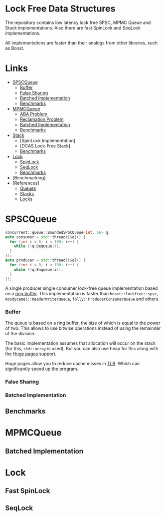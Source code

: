 # Lock Free Data Structures
The repository contains low latency lock free SPSC, MPMC Queue and Stack implementations. Also there are fast SpinLock and SeqLock implementations.

All implementations are faster than their analogs from other libraries, such as Boost.

# Links
+ [SPSCQueue](#spscqueue)
    * [Buffer](#spsc_queue_buffer)
    * [False Sharing](#spsc_queue_false_sharing)
    * [Batched Implementation](#spsc_queue_batched_impl)
    * [Benchmarks](#spsc_queue_bench)
+ [MPMCQueue](#mpmcqueue)
    * [ABA Problem](#)
    * [Reclamation Problem](#)
    * [Batched Implementation](#)
    * [Benchmarks](#)
+ [Stack](#stack)
    * [SpinLock Implementation]
    * [DCAS Lock-Free Stack]
    * [Benchmarks](#)
+ [Lock](#lock)
    * [SpinLock](#)
    * [SeqLock](#)
    * [Benchmarks](#)
+ [Benchmarking]
+ [References]
    * [Queues](#)
    * [Stacks](#)
    * [Locks](#)

# SPSCQueue
```cpp
concurrent::queue::BoundedSPSCQueue<int, 56> q;
auto consumer = std::thread([&q]() {
  for (int i = 0; i < 100; i++) {
    while (!q.Dequeue());
  }
});
auto producer = std::thread([&q]() {
  for (int i = 0; i < 100; i++) {
    while (!q.Enqueue(i));
  }
});
```
A single producer single consumer lock-free queue implementation based on a [ring buffer](https://en.wikipedia.org/wiki/Circular_buffer). This implementation is faster than `boost::lockfree::spsc`, `moodycamel::ReaderWriterQueue`, `folly::ProducerConsumerQueue` and others.

### <a name="spsc_queue_buffer"></a>Buffer
The queue is based on a ring buffer, the size of which is equal to the power of two. This allows to use bitwise operations instead of using the remainder of the division.

The basic implementation assumes that allocation will occur on the stack (for this, `std::array` is used). But you can also use heap for this along with the [Huge pages](https://wiki.debian.org/Hugepages) support.

Huge pages allow you to reduce cache misses in [TLB](https://en.wikipedia.org/wiki/Translation_lookaside_buffer). Which can significantly speed up the program.

### <a name="spsc_queue_false_sharing"></a>False Sharing


### <a name="spsc_queue_batched_impl"></a>Batched Implementation

## <a name="spsc_queue_bench"></a>Benchmarks

# MPMCQueue

## Batched Implementation


# Lock
## Fast SpinLock


## SeqLock
